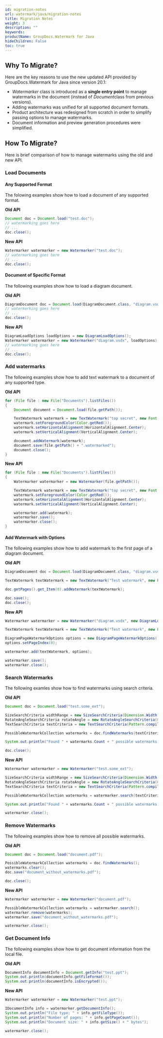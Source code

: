 ```yaml
---
id: migration-notes
url: watermark/java/migration-notes
title: Migration Notes
weight: 3
description: ""
keywords: 
productName: GroupDocs.Watermark for Java
hideChildren: False
toc: true
---
```

## Why To Migrate?

Here are the key reasons to use the new updated API provided by GroupDocs.Watermark for Java since version 20.1:

*   *Watermarker* class is introduced as a **single entry point** to manage watermarks in the document (instead of *Document*class from previous versions).
*   Adding watermarks was unified for all supported document formats.
*   Product architecture was redesigned from scratch in order to simplify passing options to manage watermarks.
*   Document information and preview generation procedures were simplified.

## How To Migrate?

Here is brief comparison of how to manage watermarks using the old and new API.


### Load Documents

#### Any Supported Format

The folowing examples show how to load a document of any supported format.

**Old API**

```java
Document doc = Document.load("test.doc");
// watermarking goes here
// ...
doc.close(); 
```

**New API**

```java
Watermarker watermarker = new Watermarker("test.doc");
// watermarking goes here
// ...
doc.close();
```

#### Document of Specific Format

The following examples show how to load a diagram document.

**Old API**

```java
DiagramDocument doc = Document.load(DiagramDocument.class, "diagram.vsdx");
// watermarking goes here
// ...
doc.close();
```

**New API**

```java
DiagramLoadOptions loadOptions = new DiagramLoadOptions();
Watermarker watermarker = new Watermarker("diagram.vsdx", loadOptions);
// watermarking goes here
// ...
doc.close();
```

### Add watermarks

The following examples show how to add text watermark to a document of any supported type.

**Old API**

```java
for (File file : new File("Documents").listFiles())
{
    Document document = Document.load(file.getPath());

    TextWatermark watermark = new TextWatermark("top secret", new Font("Arial", 36))
    watermark.setForegroundColor(Color.getRed());
    watermark.setHorizontalAlignment(HorizontalAlignment.Center);
    watermark.setVerticalAlignment(VerticalAlignment.Center);

    document.addWatermark(watermark);
    document.save(file.getPath() + ".watermarked");
    document.close();
}
```

**New API**

```java
for (File file : new File("Documents").listFiles())
{                                                                                       
    Watermarker watermarker = new Watermarker(file.getPath());

    TextWatermark watermark = new TextWatermark("top secret", new Font("Arial", 36));
    watermark.setForegroundColor(Color.getRed());
    watermark.setHorizontalAlignment(HorizontalAlignment.Center);
    watermark.setVerticalAlignment(VerticalAlignment.Center);

    watermarker.add(watermark);
    watermarker.save();                                                             
    watermarker.close();
}
```

#### Add Watermark with Options

The following examples show how to add watermark to the first page of a diagram document.

**Old API**

```java
DiagramDocument doc = Document.load(DiagramDocument.class, "diagram.vsdx");

TextWatermark textWatermark = new TextWatermark("Test watermark", new Font("Calibri", 19));

doc.getPages().get_Item(0).addWatermark(textWatermark);

doc.save();
doc.close(); 
```

**New API**

```java
Watermarker watermarker = new Watermarker("diagram.vsdx", new DiagramLoadOptions());

TextWatermark textWatermark = new TextWatermark("Test watermark", new Font("Calibri", 19));

DiagramPageWatermarkOptions options = new DiagramPageWatermarkOptions();
options.setPageIndex(0);

watermarker.add(textWatermark, options);

watermarker.save();
watermarker.close(); 
```

### Search Watermarks

The following examles show how to find watermarks using search criteria.

**Old API**

```java
Document doc = Document.load("test.some_ext");

SizeSearchCriteria widthRange = new SizeSearchCriteria(Dimension.Width, 50, 100);
RotateAngleSearchCriteria rotateAngle = new RotateAngleSearchCriteria(0, 45);
TextSearchCriteria textCriteria = new TextSearchCriteria(Pattern.compile("^Test watermark$"));

PossibleWatermarkCollection watermarks = doc.findWatermarks(textCriteria.and(widthRange.or(rotateAngle)));

System.out.println("Found " + watermarks.Count + " possible watermarks.");

doc.close(); 
```

**New API**

```java
Watermarker watermarker = new Watermarker("test.some_ext");

SizeSearchCriteria widthRange = new SizeSearchCriteria(Dimension.Width, 50, 100);
RotateAngleSearchCriteria rotateAngle = new RotateAngleSearchCriteria(0, 45);
TextSearchCriteria textCriteria = new TextSearchCriteria(Pattern.compile("^Test watermark$"));

PossibleWatermarkCollection watermarks = watermarker.search(textCriteria.and(widthRange.or(rotateAngle)));

System.out.println("Found " + watermarks.Count + " possible watermarks.");

watermarker.close();
```

### Remove Watermarks

The following examples show how to remove all possible watermarks.

**Old API**

```java
Document doc = Document.load("document.pdf");

PossibleWatermarkCollection watermarks = doc.findWatermarks();
watermarks.clear();
doc.save("document_without_watermarks.pdf");

doc.close(); 
```

**New API**

```java
Watermarker watermarker = new Watermarker("document.pdf");

PossibleWatermarkCollection watermarks = watermarker.search();
watermarker.remove(watermarks);
watermarker.save("document_without_watermarks.pdf");

watermarker.close();
```

### Get Document Info

The following examples show how to get document information from the local file.

**Old API**

```java
DocumentInfo documentInfo = Document.getInfo("test.ppt");
System.out.println(documentInfo.getFileFormat());
System.out.println(documentInfo.isEncrypted());
```

**New API**

```java
Watermarker watermarker = new Watermarker("test.ppt");

IDocumentInfo info = watermarker.getDocumentInfo();
System.out.println("File type: " + info.getFileType());
System.out.println("Number of pages: " + info.getPageCount());
System.out.println("Document size: " + info.getSize() + " bytes");

watermarker.close(); 
```
